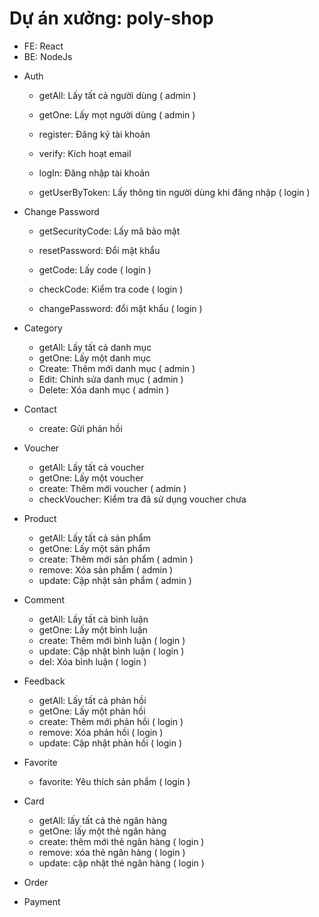 # Dự án xưởng: poly-shop

- FE: React
- BE: NodeJs

<!-- --------------------BE-------------------- -->

- Auth

  - getAll: Lấy tất cả người dùng ( admin )
  - getOne: Lấy mọt người dùng ( admin )

  - register: Đăng ký tài khoản
  - verify: Kích hoạt email

  - logIn: Đăng nhập tài khoản
  - getUserByToken: Lấy thông tin người dùng khi đăng nhập ( login )

- Change Password
    <!-- Quên mật khẩu -->

  - getSecurityCode: Lấy mã bảo mật
  - resetPassword: Đổi mật khẩu

    <!-- Đổi mật khẩu -->

  - getCode: Lấy code ( login )
  - checkCode: Kiểm tra code ( login )
  - changePassword: đổi mật khẩu ( login )

- Category

  - getAll: Lấy tất cả danh mục
  - getOne: Lấy một danh mục
  - Create: Thêm mới danh mục ( admin )
  - Edit: Chỉnh sửa danh mục ( admin )
  - Delete: Xóa danh mục ( admin )

- Contact

  - create: Gửi phản hồi

- Voucher

  - getAll: Lấy tất cả voucher
  - getOne: Lấy một voucher
  - create: Thêm mới voucher ( admin )
  - checkVoucher: Kiểm tra đã sử dụng voucher chưa

- Product

  - getAll: Lấy tất cả sản phẩm
  - getOne: Lấy một sản phẩm
  - create: Thêm mới sản phẩm ( admin )
  - remove: Xóa sản phẩm ( admin )
  - update: Cập nhật sản phẩm ( admin )

- Comment

  - getAll: Lấy tất cả bình luận
  - getOne: Lấy một bình luận
  - create: Thêm mới bình luận ( login )
  - update: Cập nhật bình luận ( login )
  - del: Xóa bình luận ( login )

- Feedback

  - getAll: Lấy tất cả phản hồi
  - getOne: Lấy một phản hồi
  - create: Thêm mới phản hồi ( login )
  - remove: Xóa phản hồi ( login )
  - update: Cập nhật phản hồi ( login )

- Favorite

  - favorite: Yêu thích sản phẩm ( login )

- Card

  - getAll: lấy tất cả thẻ ngân hàng
  - getOne: lấy một thẻ ngân hàng
  - create: thêm mới thẻ ngân hàng ( login )
  - remove: xóa thẻ ngân hàng ( login )
  - update: cập nhật thẻ ngân hàng ( login )

  <!-- --------------------BE Success-------------------- -->

- Order
- Payment
